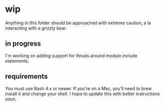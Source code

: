 # wip

Anything in this folder should be approached with
extreme caution, a la interacting with a grizzly bear.

## in progress

I'm working on adding support for ifevals around
module include statements.

## requirements

You must use Bash 4.x or newer.
If you're on a Mac, you'll need to brew install it
and change your shell. I hope to update this with
better instructions soon.